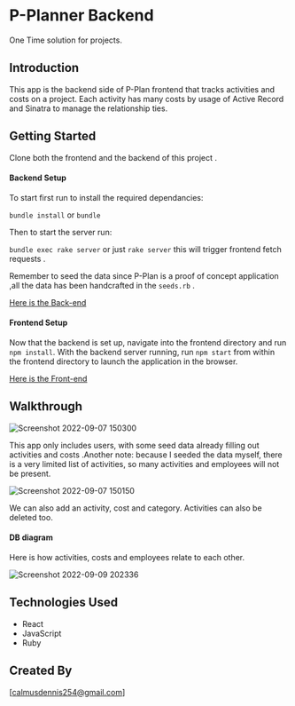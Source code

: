 # P-Planner Backend

One Time solution for projects.

## Introduction

This app is the backend side of P-Plan frontend that tracks activities and costs on a project.
Each activity has many costs by usage of  Active Record and Sinatra to manage the relationship ties.

## Getting Started

Clone both the frontend and the backend of this project .
#### Backend Setup

To start first run to install the required dependancies:

`bundle install` or  `bundle`

Then to start the server run:

 `bundle exec rake server` or just `rake server` this will trigger frontend fetch requests .

Remember to seed the data since P-Plan is a proof of concept application ,all the data has been handcrafted in the `seeds.rb` .

[Here is the Back-end](https://github.com/Shai9/phase-3-sinatra-react-project.git "Back-End")

#### Frontend Setup
 
Now that the backend is set up, navigate into the frontend directory and run `npm install`. With the backend server running, run `npm start` from within the frontend directory to launch the application in the browser.

[Here is the Front-end](https://github.com/Shai9/P.Planner/tree/main/p-plan2-frontend "Front-End")

## Walkthrough

![Screenshot 2022-09-07 150300](https://user-images.githubusercontent.com/106314515/189412643-7d6b06e0-9f55-4443-8e1a-09c97a0ea0a6.png)

This app only includes users, with some seed data already filling out  activities and costs .Another note: because I seeded the data myself, there is a very limited list of activities, so many activities and employees will not be present.

![Screenshot 2022-09-07 150150](https://user-images.githubusercontent.com/106314515/189412704-3819ff03-4817-49a1-be27-7acbe7b3fe80.png)

We can also add an activity, cost and category. Activities can also be deleted too.

#### DB diagram

Here is how activities, costs and employees relate to each other.

![Screenshot 2022-09-09 202336](https://user-images.githubusercontent.com/106314515/189413549-a59e92a5-f447-42a0-be3d-435dcd19df44.png)

## Technologies Used
- React
- JavaScript
- Ruby

## Created By

[calmusdennis254@gmail.com]







